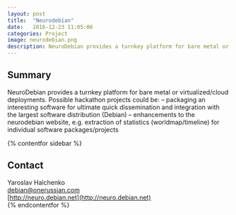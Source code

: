 ```yaml
---
layout: post
title:  "Neurodebian"
date:   2016-12-23 11:05:06
categories: Project
image: neurodebian.png
description: NeuroDebian provides a turnkey platform for bare metal or virtualized/cloud deployments.
---
```

## Summary
NeuroDebian provides a turnkey platform for bare metal or virtualized/cloud deployments. Possible hackathon projects could be: – packaging an interesting software for ultimate quick dissemination and integration with the largest software distribution (Debian) – enhancements to the neurodebian website, e.g. extraction of statistics (worldmap/timeline) for individual software packages/projects

{% contentfor sidebar %}
## Contact  
Yaroslav Halchenko  
[debian@onerussian.com](mailto:debian@onerussian.com)  
[http://neuro.debian.net](http://neuro.debian.net)  
{% endcontentfor %}
